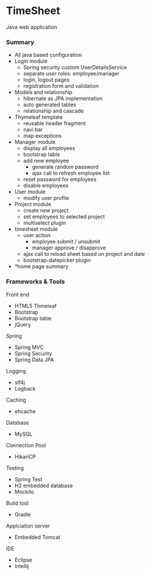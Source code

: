 # TimeSheet
Java web application

### Summary
- All java based configuration
- Login module
  - Spring security custom UserDetailsService
  - separate user roles: employee/manager
  - login, logout pages
  - registration form and validation
- Models and relationship
  - hibernate as JPA implementation
  - auto generated tables
  - relationship and cascade
- Thymeleaf template
  - reusable header fragment
  - navi bar
  - map exceptions
- Manager module
  - display all employees
  - bootstrap table
  - add new employee
    - generate random password
    - ajax call to refresh employee list
  - reset password for employees
  - disable employees
- User module
  - modify user profile
- Project module
  - create new project
  - set employees to selected project
  - multiselect plugin
- timesheet module
  - user action
    - employee submit / unsubmit
    - manager approve / disapprove
  - ajax call to reload sheet based on project and date
  - bootstrap-datepicker plugin
- *home page summary

### Frameworks & Tools
Front end
- HTML5 Thmeleaf
- Bootstrap
- Bootstrap table
- jQuery

Spring
- Spring MVC
- Spring Security
- Spring Data JPA

Logging
- slf4j
- Logback

Caching
- ehcache

Database
- MySQL

Connection Pool
- HikariCP

Testing
- Spring Test
- H2 embedded database
- Mockito

Build tool
- Gradle

Applciation server
- Embedded Tomcat

IDE
- Eclipse
- Intellij


 
